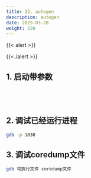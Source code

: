 ```yaml
---
title: 22. autogen
description: autogen
date: 2025-03-28
weight: 220
---
```


<style>
th, td {
  border: 1px solid rgb(190, 190, 190);
}
</style>

{{< alert >}}



{{< /alert >}}


## 1. 启动带参数

```bash





```

## 2. 调试已经运行进程

```bash
gdb -p 1830

```


## 3. 调试coredump文件

```bash
gdb 可执行文件 coredump文件

```
